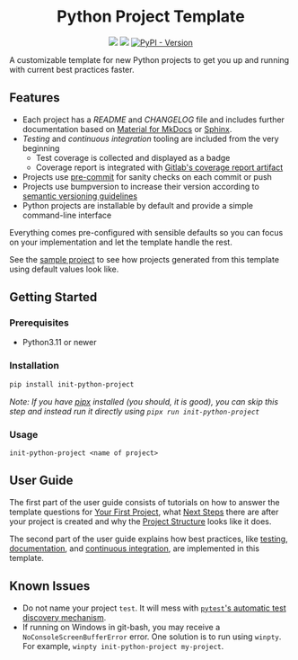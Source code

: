 <div align=center>
<h1>Python Project Template</h1>

[![](https://img.shields.io/badge/Documentation-main-blue)][docs]
[![](https://img.shields.io/badge/Example-Sample_Project-blue)][sample project]
[![PyPI - Version](https://img.shields.io/pypi/v/init-python-project)][pypi]

</div>

[pypi]: https://pypi.org/project/init-python-project/

<!-- start -->

A customizable template for new Python projects to get you up and running with current best practices faster.

## Features

- Each project has a *README* and *CHANGELOG* file and includes further documentation based on [Material for MkDocs][] or [Sphinx][].
- *Testing* and *continuous integration* tooling are included from the very beginning
    - Test coverage is collected and displayed as a badge
    - Coverage report is integrated with [Gitlab's coverage report artifact][gitlab coverage report]
- Projects use [pre-commit][] for sanity checks on each commit or push
- Projects use bumpversion to increase their version according to [semantic versioning guidelines][semver]
- Python projects are installable by default and provide a simple command-line interface

[material for mkdocs]: https://squidfunk.github.io/mkdocs-material
[sphinx]: https://www.sphinx-doc.org
[gitlab coverage report]: https://docs.gitlab.com/ee/ci/yaml/artifacts_reports.html#artifactsreportscoverage_report
[pre-commit]: https://pre-commit.com/
[semver]: https://semver.org/

Everything comes pre-configured with sensible defaults so you can focus on your implementation and let the template handle the rest.

See the [sample project][] to see how projects generated from this template using default values look like.

[sample project]: https://github.com/jannismain/python-project-template-example

## Getting Started

### Prerequisites

* Python3.11 or newer

### Installation

```sh
pip install init-python-project
```

*Note: If you have [pipx][] installed (you should, it is good), you can skip this step and instead run it directly using `pipx run init-python-project`*

[pipx]: https://pypa.github.io/pipx/

### Usage

```console
init-python-project <name of project>
```

<!-- usage-end -->

## User Guide

The first part of the user guide consists of tutorials on how to answer the template questions for [Your First Project][], what [Next Steps][] there are after your project is created and why the [Project Structure][] looks like it does.

[docs]: https://jannismain.github.io/python-project-template/
[your first project]: https://jannismain.github.io/python-project-template/user-guide/first-project
[next steps]: https://jannismain.github.io/python-project-template/user-guide/first-project
[project structure]: https://jannismain.github.io/python-project-template/user-guide/project-structure

The second part of the user guide explains how best practices, like [testing][], [documentation][], and [continuous integration][], are implemented in this template.

[testing]: https://jannismain.github.io/python-project-template/user-guide/topics/testing
[documentation]: https://jannismain.github.io/python-project-template/user-guide/topics/documentation
[continuous integration]: https://jannismain.github.io/python-project-template/user-guide/topics/ci

## Known Issues

* Do not name your project `test`. It will mess with [`pytest`'s automatic test discovery mechanism](https://docs.pytest.org/explanation/goodpractices.html#conventions-for-python-test-discovery).
* If running on Windows in git-bash, you may receive a `NoConsoleScreenBufferError` error. One solution is to run using `winpty`. For example, `winpty init-python-project my-project`.
